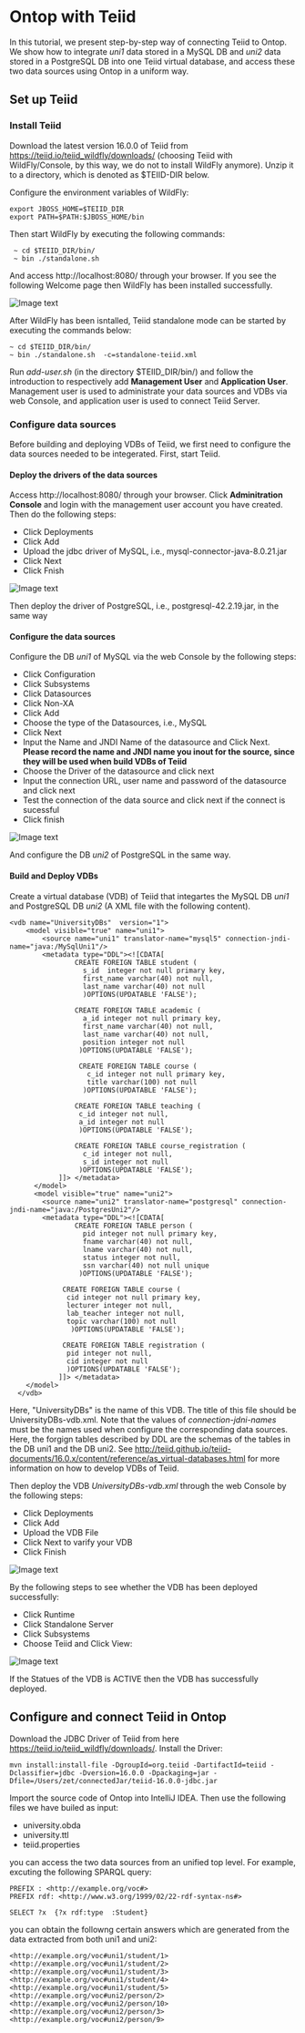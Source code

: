 # Ontop with Teiid

In this tutorial, we present step-by-step way of connecting Teiid to Ontop. We show how to integrate *uni1* data stored in a MySQL DB and *uni2* data stored in a PostgreSQL DB into one Teiid virtual database, and access these two data sources using Ontop in a uniform way. 

##  Set up Teiid

### Install Teiid

Download the latest version 16.0.0 of Teiid from https://teiid.io/teiid_wildfly/downloads/ (choosing Teiid with WildFly/Console, by this way, we do not to install WildFly anymore). Unzip it to a directory, which is denoted as $TEIID-DIR below.

Configure the environment variables of WildFly:
``` 
export JBOSS_HOME=$TEIID_DIR
export PATH=$PATH:$JBOSS_HOME/bin
```
Then start WildFly by executing the following commands:
``` 
 ~ cd $TEIID_DIR/bin/
 ~ bin ./standalone.sh
```
And access http://localhost:8080/ through your browser. If you see the following Welcome page then WildFly has been installed successfully.

![Image text](tutorial/.././img/WildFly.png)

After WildFly has been isntalled, Teiid standalone mode can be started by executing the commands below:
``` 
~ cd $TEIID_DIR/bin/
~ bin ./standalone.sh  -c=standalone-teiid.xml
```

Run *add-user.sh* (in the directory $TEIID_DIR/bin/) and follow the introduction to respectively add **Management User** and **Application User**. Management user is used to administrate your data sources and VDBs via web Console, and application user is used to connect Teiid Server.  

### Configure data sources

Before building and deploying VDBs of Teiid, we first need to configure the data sources needed to be integerated. First, start Teiid. 

#### Deploy the drivers of the data sources

Access http://localhost:8080/ through your browser. Click **Adminitration Console** and login with the management user account you have created. Then do the following steps:
* Click Deployments 
* Click Add 
* Upload the jdbc driver of MySQL, i.e., mysql-connector-java-8.0.21.jar
* Click Next 
* Click Fnish

![Image text](tutorial/.././img/deployDriver.png)

Then deploy the driver of PostgreSQL, i.e., postgresql-42.2.19.jar, in the same way

#### Configure the data sources

Configure the DB *uni1* of MySQL via the web Console by the following steps:
* Click Configuration  
* Click Subsystems 
* Click Datasources 
* Click Non-XA 
* Click Add 
* Choose the type of the Datasources, i.e., MySQL 
* Click Next 
* Input the Name and JNDI Name of the datasource and Click Next. 
  **Please record the name and JNDI name you inout for the source, since they will be used when build VDBs of Teiid**
* Choose the Driver of the datasource and click next 
* Input the connection URL, user name and password of the datasource and click next 
* Test the connection of the data source and click next if the connect is sucessful 
* Click finish

![Image text](tutorial/.././img/configMySQLDB.png)

And configure the DB *uni2* of PostgreSQL in the same way. 

#### Build and Deploy VDBs

Create a virtual database (VDB) of Teiid that integartes the MySQL DB *uni1* and PostgreSQL DB *uni2* (A XML file with the following content).
```
<vdb name="UniversityDBs"  version="1">
    <model visible="true" name="uni1">
        <source name="uni1" translator-name="mysql5" connection-jndi-name="java:/MySqlUni1"/>
        <metadata type="DDL"><![CDATA[
                CREATE FOREIGN TABLE student (
                  s_id  integer not null primary key,
                  first_name varchar(40) not null,
                  last_name varchar(40) not null
                  )OPTIONS(UPDATABLE 'FALSE');
                  
                CREATE FOREIGN TABLE academic (
                  a_id integer not null primary key,
                  first_name varchar(40) not null,
                  last_name varchar(40) not null,
                  position integer not null
                 )OPTIONS(UPDATABLE 'FALSE');
                 
                 CREATE FOREIGN TABLE course (
                   c_id integer not null primary key,
                   title varchar(100) not null
                  )OPTIONS(UPDATABLE 'FALSE');
                  
                CREATE FOREIGN TABLE teaching (
                 c_id integer not null,
                 a_id integer not null
                 )OPTIONS(UPDATABLE 'FALSE');
                 
                CREATE FOREIGN TABLE course_registration (
                  c_id integer not null,
                  s_id integer not null
                 )OPTIONS(UPDATABLE 'FALSE');
            ]]> </metadata>   
      </model> 
      <model visible="true" name="uni2">
        <source name="uni2" translator-name="postgresql" connection-jndi-name="java:/PostgresUni2"/>
        <metadata type="DDL"><![CDATA[
                CREATE FOREIGN TABLE person (
                  pid integer not null primary key,
                  fname varchar(40) not null,
                  lname varchar(40) not null,
                  status integer not null,
                  ssn varchar(40) not null unique
                 )OPTIONS(UPDATABLE 'FALSE');
                 
             CREATE FOREIGN TABLE course (
              cid integer not null primary key,
              lecturer integer not null,
              lab_teacher integer not null,
              topic varchar(100) not null
               )OPTIONS(UPDATABLE 'FALSE');
               
             CREATE FOREIGN TABLE registration (
              pid integer not null,
              cid integer not null
              )OPTIONS(UPDATABLE 'FALSE');
            ]]> </metadata>                
    </model>    
  </vdb>
 ```
 Here, "UniversityDBs" is the name of this VDB. The title of this file should be UniversityDBs-vdb.xml. Note that the values of *connection-jdni-names* must be the names used when configure the corresponding data sources. Here, the forgign tables described by DDL are the schemas of the tables in the DB uni1 and the DB uni2. See http://teiid.github.io/teiid-documents/16.0.x/content/reference/as_virtual-databases.html for more information on how to develop VDBs of Teiid. 

Then deploy the VDB *UniversityDBs-vdb.xml* through the web Console by the following steps:
* Click Deployments 
* Click Add 
* Upload the VDB File 
* Click Next to varify your VDB 
* Click Finish 

![Image text](tutorial/.././img/deployVDB.png)

By the following steps to see whether the VDB has been deployed successfully:
* Click Runtime 
* Click Standalone Server 
* Click Subsystems
* Choose Teiid and Click View:

![Image text](tutorial/.././img/checkVDB.png)

If the Statues of the VDB is ACTIVE then the VDB has successfully deployed. 

## Configure and connect Teiid in Ontop

Download the JDBC Driver of Teiid from here https://teiid.io/teiid_wildfly/downloads/. Install the Driver:
 ```
 mvn install:install-file -DgroupId=org.teiid -DartifactId=teiid -Dclassifier=jdbc -Dversion=16.0.0 -Dpackaging=jar -Dfile=/Users/zet/connectedJar/teiid-16.0.0-jdbc.jar
 ```
  
 Import the source code of Ontop into IntelliJ IDEA. Then use the following files we have builed as input:
 * university.obda
 * university.ttl
 * teiid.properties
 
 you can access the two data sources from an unified top level. For example, excuting the following SPARQL query:
 ```
 PREFIX : <http://example.org/voc#>
 PREFIX rdf: <http://www.w3.org/1999/02/22-rdf-syntax-ns#>
 
 SELECT ?x  {?x rdf:type  :Student} 
 ```
 you can obtain the followng certain answers which are generated from the data extracted from both uni1 and uni2:
 ```
<http://example.org/voc#uni1/student/1>
<http://example.org/voc#uni1/student/2>
<http://example.org/voc#uni1/student/3>
<http://example.org/voc#uni1/student/4>
<http://example.org/voc#uni1/student/5>
<http://example.org/voc#uni2/person/2>
<http://example.org/voc#uni2/person/10>
<http://example.org/voc#uni2/person/3>
<http://example.org/voc#uni2/person/9>
```
